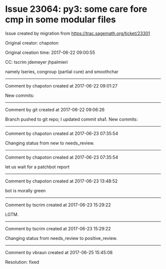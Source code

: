 # Issue 23064: py3: some care fore cmp in some modular files

Issue created by migration from https://trac.sagemath.org/ticket/23301

Original creator: chapoton

Original creation time: 2017-06-22 09:00:55

CC:  tscrim jdemeyer jhpalmieri

namely lseries, congroup (partial cure) and smoothchar


---

Comment by chapoton created at 2017-06-22 09:01:27

New commits:


---

Comment by git created at 2017-06-22 09:06:26

Branch pushed to git repo; I updated commit sha1. New commits:


---

Comment by chapoton created at 2017-06-23 07:35:54

Changing status from new to needs_review.


---

Comment by chapoton created at 2017-06-23 07:35:54

let us wait for a patchbot report


---

Comment by chapoton created at 2017-06-23 13:48:52

bot is morally green


---

Comment by tscrim created at 2017-06-23 15:29:22

LGTM.


---

Comment by tscrim created at 2017-06-23 15:29:22

Changing status from needs_review to positive_review.


---

Comment by vbraun created at 2017-06-25 15:45:08

Resolution: fixed
